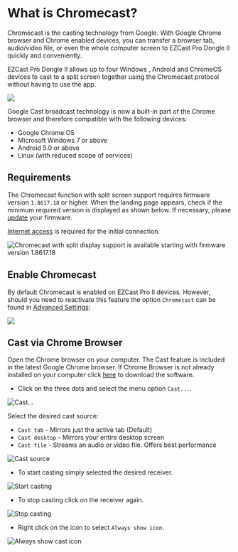 # What is Chromecast?

Chromecast is the casting technology from Google. With Google Chrome browser and Chrome enabled devices, you can transfer a browser tab, audio/video file, or even the whole computer screen to EZCast Pro Dongle II quickly and conveniently. 

EZCast Pro Dongle II allows up to four Windows , Android and ChromeOS devices to cast to a split screen together using the Chromecast protocol without having to use the app.

![](/assets/img/Chrome_select_stream2.png)

Google Cast broadcast technology is now a built-in part of the Chrome browser and therefore compatible with the following devices: 

* Google Chrome OS
* Microsoft Windows 7 or above
* Android 5.0 or above
* Linux (with reduced scope of services)

## Requirements

The Chromecast function with split screen support requires firmware version `1.8617.18` or higher. When the landing page appears, check if the minimum required version is displayed as shown below. If necessary, please [update](firmware-upgrade.md) your firmware.

[Internet access](internet.md) is required for the initial connection.

![Chromecast with split display support is available starting with firmware version 1.8617.18](/assets/img/ProIIDongle_firmware.png)

## Enable Chromecast

By default Chromecast is enabled on EZCast Pro II devices. However, should you need to reactivate this feature the option `Chromecast` can be found in [Advanced Settings](adv.settings.md#Chromecast):

![](/assets/img/Chromecast-support.png)

## Cast via Chrome Browser

Open the Chrome browser on your computer. The Cast feature is included in the latest Google Chrome browser. If Chrome Browser is not already installed on your computer click [here](http://google.com/chrome) to download the software.

* Click on the three dots and select the menu option `Cast...`.

![Cast...](/assets/img/Chrome_stream.png)

Select the desired cast source:

+ `Cast tab` - Mirrors just the active tab (Default)
+ `Cast desktop` - Mirrors your entire desktop screen 
+ `Cast file` - Streams an audio or video file. Offers best performance

![Cast source](/assets/img/Chrome_select_stream2.png)

* To start casting simply selected the desired receiver.

![Start casting](/assets/img/Chrome_start_stream.png)

* To stop casting click on the receiver again.

![Stop casting](/assets/img/end_stream.png)

* Right click on the icon to select `Always show icon`.

![Always show cast icon](/assets/img/Always_show_icon.png)